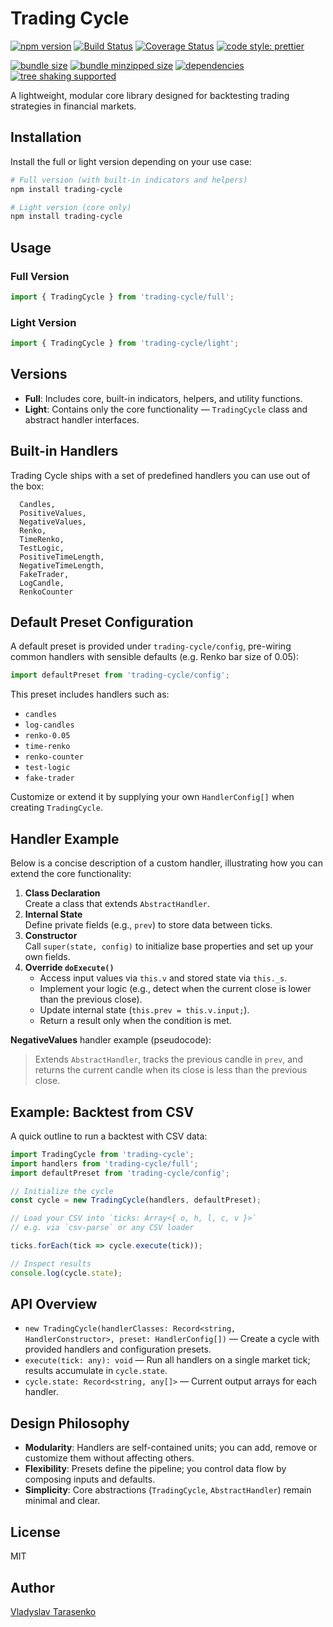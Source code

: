 # Trading Cycle

[![npm version](https://img.shields.io/npm/v/trading-cycle.svg)](https://www.npmjs.com/package/trading-cycle)  [![Build Status](https://github.com/vladtarrow/trading-cycle/actions/workflows/ci.yml/badge.svg)](https://github.com/vladtarrow/trading-cycle/actions)  [![Coverage Status](https://coveralls.io/repos/github/vladtarrow/trading-cycle/badge.svg?branch=main)](https://coveralls.io/github/vladtarrow/trading-cycle?branch=main)  [![code style: prettier](https://img.shields.io/badge/code%20style-prettier-ff69b4.svg)](https://github.com/prettier/prettier)

[![bundle size](https://badgen.net/bundlephobia/min/trading-cycle)](https://bundlephobia.com/package/trading-cycle)  [![bundle minzipped size](https://badgen.net/bundlephobia/minzip/trading-cycle)](https://bundlephobia.com/package/trading-cycle)  [![dependencies](https://badgen.net/bundlephobia/dependency-count/trading-cycle)](https://bundlephobia.com/package/trading-cycle)  [![tree shaking supported](https://badgen.net/bundlephobia/tree-shaking/trading-cycle)](https://bundlephobia.com/package/trading-cycle)

A lightweight, modular core library designed for backtesting trading strategies in financial markets.

## Installation

Install the full or light version depending on your use case:

```bash
# Full version (with built-in indicators and helpers)
npm install trading-cycle

# Light version (core only)
npm install trading-cycle
```

## Usage

### Full Version

```ts
import { TradingCycle } from 'trading-cycle/full';
```

### Light Version

```ts
import { TradingCycle } from 'trading-cycle/light';
```

## Versions

- **Full**: Includes core, built-in indicators, helpers, and utility functions.
- **Light**: Contains only the core functionality — `TradingCycle` class and abstract handler interfaces.

## Built-in Handlers

Trading Cycle ships with a set of predefined handlers you can use out of the box:

```
  Candles,
  PositiveValues,
  NegativeValues,
  Renko,
  TimeRenko,
  TestLogic,
  PositiveTimeLength,
  NegativeTimeLength,
  FakeTrader,
  LogCandle,
  RenkoCounter
```

## Default Preset Configuration

A default preset is provided under `trading-cycle/config`, pre-wiring common handlers with sensible defaults (e.g. Renko bar size of 0.05):

```ts
import defaultPreset from 'trading-cycle/config';
```

This preset includes handlers such as:
- `candles`
- `log-candles`
- `renko-0.05`
- `time-renko`
- `renko-counter`
- `test-logic`
- `fake-trader`

Customize or extend it by supplying your own `HandlerConfig[]` when creating `TradingCycle`.

## Handler Example

Below is a concise description of a custom handler, illustrating how you can extend the core functionality:

1. **Class Declaration**  
   Create a class that extends `AbstractHandler`.
2. **Internal State**  
   Define private fields (e.g., `prev`) to store data between ticks.
3. **Constructor**  
   Call `super(state, config)` to initialize base properties and set up your own fields.
4. **Override `doExecute()`**
   - Access input values via `this.v` and stored state via `this._s`.
   - Implement your logic (e.g., detect when the current close is lower than the previous close).
   - Update internal state (`this.prev = this.v.input;`).
   - Return a result only when the condition is met.

**NegativeValues** handler example (pseudocode):

> Extends `AbstractHandler`, tracks the previous candle in `prev`, and returns the current candle when its close is less than the previous close.

## Example: Backtest from CSV

A quick outline to run a backtest with CSV data:

```ts
import TradingCycle from 'trading-cycle';
import handlers from 'trading-cycle/full';
import defaultPreset from 'trading-cycle/config';

// Initialize the cycle
const cycle = new TradingCycle(handlers, defaultPreset);

// Load your CSV into `ticks: Array<{ o, h, l, c, v }>`
// e.g. via `csv-parse` or any CSV loader

ticks.forEach(tick => cycle.execute(tick));

// Inspect results
console.log(cycle.state);
```

## API Overview

- `new TradingCycle(handlerClasses: Record<string, HandlerConstructor>, preset: HandlerConfig[])` — Create a cycle with provided handlers and configuration presets.
- `execute(tick: any): void` — Run all handlers on a single market tick; results accumulate in `cycle.state`.
- `cycle.state: Record<string, any[]>` — Current output arrays for each handler.

## Design Philosophy

- **Modularity**: Handlers are self-contained units; you can add, remove or customize them without affecting others.
- **Flexibility**: Presets define the pipeline; you control data flow by composing inputs and defaults.
- **Simplicity**: Core abstractions (`TradingCycle`, `AbstractHandler`) remain minimal and clear.

## License

MIT

## Author

[Vladyslav Tarasenko](https://github.com/vladtarrow)

